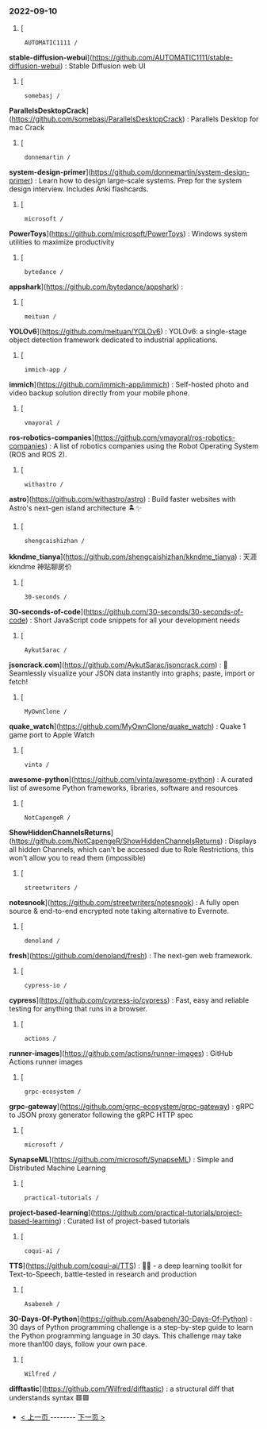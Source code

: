 ### 2022-09-10 
1. [
    

        AUTOMATIC1111 /
**stable-diffusion-webui**](https://github.com/AUTOMATIC1111/stable-diffusion-webui) : Stable Diffusion web UI
1. [
    

        somebasj /
**ParallelsDesktopCrack**](https://github.com/somebasj/ParallelsDesktopCrack) : Parallels Desktop for mac Crack
1. [
    

        donnemartin /
**system-design-primer**](https://github.com/donnemartin/system-design-primer) : Learn how to design large-scale systems. Prep for the system design interview. Includes Anki flashcards.
1. [
    

        microsoft /
**PowerToys**](https://github.com/microsoft/PowerToys) : Windows system utilities to maximize productivity
1. [
    

        bytedance /
**appshark**](https://github.com/bytedance/appshark) : 
1. [
    

        meituan /
**YOLOv6**](https://github.com/meituan/YOLOv6) : YOLOv6: a single-stage object detection framework dedicated to industrial applications.
1. [
    

        immich-app /
**immich**](https://github.com/immich-app/immich) : Self-hosted photo and video backup solution directly from your mobile phone.
1. [
    

        vmayoral /
**ros-robotics-companies**](https://github.com/vmayoral/ros-robotics-companies) : A list of robotics companies using the Robot Operating System (ROS and ROS 2).
1. [
    

        withastro /
**astro**](https://github.com/withastro/astro) : Build faster websites with Astro's next-gen island architecture 🏝✨
1. [
    

        shengcaishizhan /
**kkndme_tianya**](https://github.com/shengcaishizhan/kkndme_tianya) : 天涯 kkndme 神贴聊房价
1. [
    

        30-seconds /
**30-seconds-of-code**](https://github.com/30-seconds/30-seconds-of-code) : Short JavaScript code snippets for all your development needs
1. [
    

        AykutSarac /
**jsoncrack.com**](https://github.com/AykutSarac/jsoncrack.com) : 🔮 Seamlessly visualize your JSON data instantly into graphs; paste, import or fetch!
1. [
    

        MyOwnClone /
**quake_watch**](https://github.com/MyOwnClone/quake_watch) : Quake 1 game port to Apple Watch
1. [
    

        vinta /
**awesome-python**](https://github.com/vinta/awesome-python) : A curated list of awesome Python frameworks, libraries, software and resources
1. [
    

        NotCapengeR /
**ShowHiddenChannelsReturns**](https://github.com/NotCapengeR/ShowHiddenChannelsReturns) : Displays all hidden Channels, which can't be accessed due to Role Restrictions, this won't allow you to read them (impossible)
1. [
    

        streetwriters /
**notesnook**](https://github.com/streetwriters/notesnook) : A fully open source & end-to-end encrypted note taking alternative to Evernote.
1. [
    

        denoland /
**fresh**](https://github.com/denoland/fresh) : The next-gen web framework.
1. [
    

        cypress-io /
**cypress**](https://github.com/cypress-io/cypress) : Fast, easy and reliable testing for anything that runs in a browser.
1. [
    

        actions /
**runner-images**](https://github.com/actions/runner-images) : GitHub Actions runner images
1. [
    

        grpc-ecosystem /
**grpc-gateway**](https://github.com/grpc-ecosystem/grpc-gateway) : gRPC to JSON proxy generator following the gRPC HTTP spec
1. [
    

        microsoft /
**SynapseML**](https://github.com/microsoft/SynapseML) : Simple and Distributed Machine Learning
1. [
    

        practical-tutorials /
**project-based-learning**](https://github.com/practical-tutorials/project-based-learning) : Curated list of project-based tutorials
1. [
    

        coqui-ai /
**TTS**](https://github.com/coqui-ai/TTS) : 🐸💬 - a deep learning toolkit for Text-to-Speech, battle-tested in research and production
1. [
    

        Asabeneh /
**30-Days-Of-Python**](https://github.com/Asabeneh/30-Days-Of-Python) : 30 days of Python programming challenge is a step-by-step guide to learn the Python programming language in 30 days. This challenge may take more than100 days, follow your own pace.
1. [
    

        Wilfred /
**difftastic**](https://github.com/Wilfred/difftastic) : a structural diff that understands syntax 🟥🟩 

- [ < 上一页 ](https://github.com/able8/github-trending-daily-record/blob/master/2022-09-09.md) -------- [ 下一页 > ](https://github.com/able8/github-trending-daily-record/blob/master/2022-09-11.md)